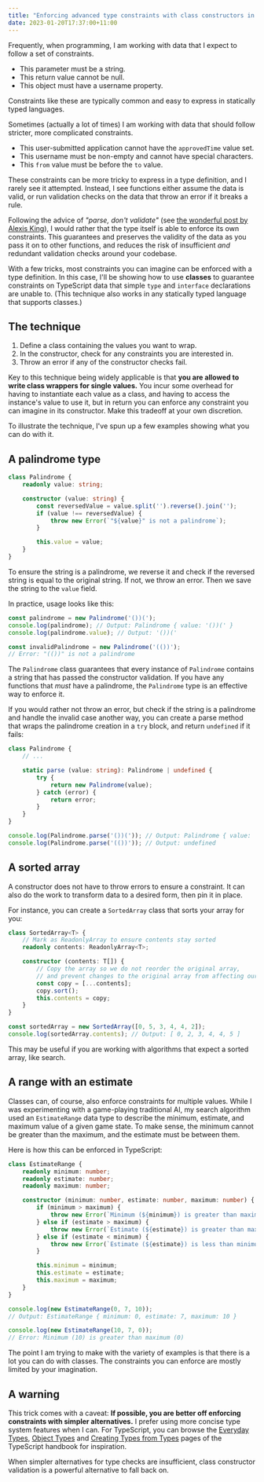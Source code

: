 ```yaml
---
title: "Enforcing advanced type constraints with class constructors in TypeScript"
date: 2023-01-20T17:37:00+11:00
---
```


Frequently, when programming, I am working with data that I expect to follow a set of constraints.

- This parameter must be a string.
- This return value cannot be null.
- This object must have a username property.

Constraints like these are typically common and easy to express in statically typed languages.

Sometimes (actually a lot of times) I am working with data that should follow stricter, more complicated constraints.

- This user-submitted application cannot have the `approvedTime` value set.
- This username must be non-empty and cannot have special characters.
- This `from` value must be before the `to` value.

These constraints can be more tricky to express in a type definition, and I rarely see it attempted. Instead, I see functions either assume the data is valid, or run validation checks on the data that throw an error if it breaks a rule.

Following the advice of _"parse, don't validate"_ (see [the wonderful post by Alexis King](https://lexi-lambda.github.io/blog/2019/11/05/parse-don-t-validate/)), I would rather that the type itself is able to enforce its own constraints. This guarantees and preserves the validity of the data as you pass it on to other functions, and reduces the risk of insufficient _and_ redundant validation checks around your codebase.

With a few tricks, most constraints you can imagine can be enforced with a type definition. In this case, I'll be showing how to use **classes** to guarantee constraints on TypeScript data that simple `type` and `interface` declarations are unable to. (This technique also works in any statically typed language that supports classes.)

## The technique

1. Define a class containing the values you want to wrap.
2. In the constructor, check for any constraints you are interested in.
3. Throw an error if any of the constructor checks fail.

Key to this technique being widely applicable is that **you are allowed to write class wrappers for single values.** You incur some overhead for having to instantiate each value as a class, and having to access the instance's value to use it, but in return you can enforce any constraint you can imagine in its constructor. Make this tradeoff at your own discretion.

To illustrate the technique, I've spun up a few examples showing what you can do with it.

## A palindrome type

```ts
class Palindrome {
    readonly value: string;

    constructor (value: string) {
        const reversedValue = value.split('').reverse().join('');
        if (value !== reversedValue) {
            throw new Error(`"${value}" is not a palindrome`);
        }

        this.value = value;
    }
}
```

To ensure the string is a palindrome, we reverse it and check if the reversed string is equal to the original string. If not, we throw an error. Then we save the string to the `value` field.

In practice, usage looks like this:

```ts
const palindrome = new Palindrome('())(');
console.log(palindrome); // Output: Palindrome { value: '())(' }
console.log(palindrome.value); // Output: '())('

const invalidPalindrome = new Palindrome('(())');
// Error: "(())" is not a palindrome
```

The `Palindrome` class guarantees that every instance of `Palindrome` contains a string that has passed the constructor validation. If you have any functions that _must_ have a palindrome, the `Palindrome` type is an effective way to enforce it.

If you would rather not throw an error, but check if the string is a palindrome and handle the invalid case another way, you can create a parse method that wraps the palindrome creation in a `try` block, and return `undefined` if it fails:

```ts
class Palindrome {
    // ...

    static parse (value: string): Palindrome | undefined {
        try {
            return new Palindrome(value);
        } catch (error) {
            return error;
        }
    }
}

console.log(Palindrome.parse('())(')); // Output: Palindrome { value: '())(' }
console.log(Palindrome.parse('(())')); // Output: undefined
```

## A sorted array

A constructor does not have to throw errors to ensure a constraint. It can also do the work to transform data to a desired form, then pin it in place.

For instance, you can create a `SortedArray` class that sorts your array for you:

```ts
class SortedArray<T> {
    // Mark as ReadonlyArray to ensure contents stay sorted
    readonly contents: ReadonlyArray<T>;

    constructor (contents: T[]) {
        // Copy the array so we do not reorder the original array,
        // and prevent changes to the original array from affecting our sorted array
        const copy = [...contents];
        copy.sort();
        this.contents = copy;
    }
}

const sortedArray = new SortedArray([0, 5, 3, 4, 4, 2]);
console.log(sortedArray.contents); // Output: [ 0, 2, 3, 4, 4, 5 ]
```

This may be useful if you are working with algorithms that expect a sorted array, like search.

## A range with an estimate

Classes can, of course, also enforce constraints for multiple values. While I was experimenting with a game-playing traditional AI, my search algorithm used an `EstimateRange` data type to describe the minimum, estimate, and maximum value of a given game state. To make sense, the minimum cannot be greater than the maximum, and the estimate must be between them.

Here is how this can be enforced in TypeScript:

```ts
class EstimateRange {
    readonly minimum: number;
    readonly estimate: number;
    readonly maximum: number;

    constructor (minimum: number, estimate: number, maximum: number) {
        if (minimum > maximum) {
            throw new Error(`Minimum (${minimum}) is greater than maximum (${maximum})`);
        } else if (estimate > maximum) {
            throw new Error(`Estimate (${estimate}) is greater than maximum (${maximum})`);
        } else if (estimate < minimum) {
            throw new Error(`Estimate (${estimate}) is less than minimum (${minimum})`);
        }

        this.minimum = minimum;
        this.estimate = estimate;
        this.maximum = maximum;
    }
}

console.log(new EstimateRange(0, 7, 10));
// Output: EstimateRange { minimum: 0, estimate: 7, maximum: 10 }

console.log(new EstimateRange(10, 7, 0));
// Error: Minimum (10) is greater than maximum (0)
```

The point I am trying to make with the variety of examples is that there is a lot you can do with classes. The constraints you can enforce are mostly limited by your imagination.

## A warning

This trick comes with a caveat: **If possible, you are better off enforcing constraints with simpler alternatives.** I prefer using more concise type system features when I can. For TypeScript, you can browse the [Everyday Types](https://www.typescriptlang.org/docs/handbook/2/everyday-types.html), [Object Types](https://www.typescriptlang.org/docs/handbook/2/objects.html) and [Creating Types from Types](https://www.typescriptlang.org/docs/handbook/2/types-from-types.html) pages of the TypeScript handbook for inspiration.

When simpler alternatives for type checks are insufficient, class constructor validation is a powerful alternative to fall back on.

